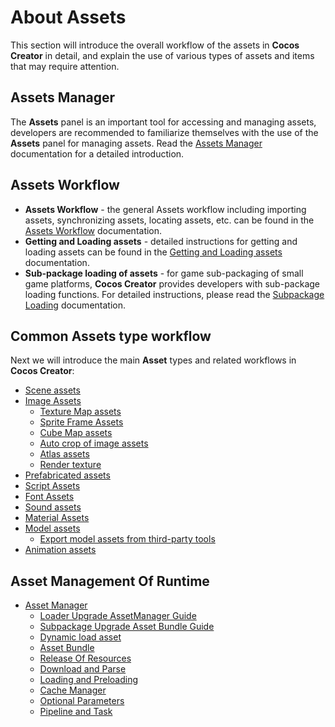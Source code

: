# About Assets

This section will introduce the overall workflow of the assets in __Cocos Creator__ in detail, and explain the use of various types of assets and items that may require attention.

## Assets Manager

The **Assets** panel is an important tool for accessing and managing assets, developers are recommended to familiarize themselves with the use of the **Assets** panel for managing assets. Read the [Assets Manager](../editor/assets/index.md) documentation for a detailed introduction.

## Assets Workflow

- **Assets Workflow** - the general Assets workflow including importing assets, synchronizing assets, locating assets, etc. can be found in the [Assets Workflow](asset-workflow.md) documentation.
- **Getting and Loading assets** - detailed instructions for getting and loading assets can be found in the [Getting and Loading assets](load-assets.md) documentation.
- **Sub-package loading of assets** - for game sub-packaging of small game platforms, __Cocos Creator__ provides developers with sub-package loading functions. For detailed instructions, please read the [Subpackage Loading](subpackage.md) documentation.

## Common Assets type workflow

Next we will introduce the main **Asset** types and related workflows in __Cocos Creator__:

- [Scene assets](scene.md)
- [Image Assets](image.md)
   - [Texture Map assets](texture.md)
   - [Sprite Frame Assets](sprite-frame.md)
   - [Cube Map assets](../concepts/scene/skybox.md#cubemap)
   - [Auto crop of image assets](../ui-system/components/engine/trim.md)
   - [Atlas assets](atlas.md)
   - [Render texture](render-texture.md)
- [Prefabricated assets](prefab.md)
- [Script Assets](script.md)
- [Font Assets](font.md)
- [Sound assets](audio.md)
- [Material Assets](material.md)
- [Model assets](mesh.md)
   - [Export model assets from third-party tools](dcc-export-mesh.md)
- [Animation assets](anim.md)

## Asset Management Of Runtime

- [Asset Manager](asset-manager.md)
    - [Loader Upgrade AssetManager Guide](asset-manager-upgrade-guide.md)
    - [Subpackage Upgrade Asset Bundle Guide](subpackage-upgrade-guide.md)
    - [Dynamic load asset](dynamic-load-resources.md) 
    - [Asset Bundle](bundle.md)
    - [Release Of Resources](release-manager.md)
    - [Download and Parse](downloader-parser.md)
    - [Loading and Preloading](preload-load.md)
    - [Cache Manager](cache-manager.md)
    - [Optional Parameters](options.md)
    - [Pipeline and Task](pipeline-task.md)
